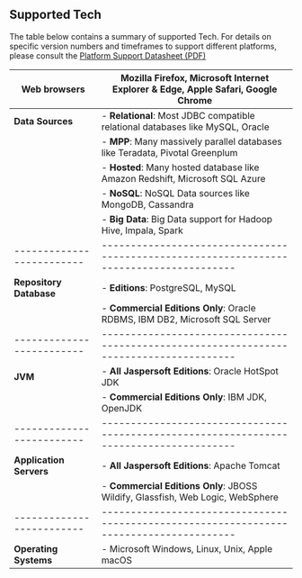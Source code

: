 ## Supported Tech

The table below contains a summary of supported Tech. For details on specific version numbers and timeframes to support different platforms, please consult the [Platform Support Datasheet (PDF)](https://www.jaspersoft.com/resources/community/jaspersoft-supported-platforms)

| **Web browsers**        | Mozilla Firefox, Microsoft Internet Explorer & Edge, Apple Safari, Google Chrome      |
|-------------------------|---------------------------------------------------------------------------------------|
| **Data Sources**        | - **Relational**: Most JDBC compatible relational databases like MySQL, Oracle        |
|                         | - **MPP**: Many massively parallel databases like Teradata, Pivotal Greenplum         |
|                         | - **Hosted**: Many hosted database like Amazon Redshift, Microsoft SQL Azure          |
|                         | - **NoSQL**: NoSQL Data sources like MongoDB, Cassandra                               |
|                         | - **Big Data**: Big Data support for Hadoop Hive, Impala, Spark                       |
|-------------------------|---------------------------------------------------------------------------------------|
| **Repository Database** | - **Editions**: PostgreSQL, MySQL                                                     |
|                         | - **Commercial Editions Only**: Oracle RDBMS, IBM DB2, Microsoft SQL Server           |
|-------------------------|---------------------------------------------------------------------------------------|
| **JVM**                 | - **All Jaspersoft Editions**: Oracle HotSpot JDK                                     |
|                         | - **Commercial Editions Only**: IBM JDK, OpenJDK                                      |
|-------------------------|---------------------------------------------------------------------------------------|
| **Application Servers** | - **All Jaspersoft Editions**: Apache Tomcat                                          |
|                         | - **Commercial Editions Only**: JBOSS Wildify, Glassfish, Web Logic, WebSphere        |
|-------------------------|---------------------------------------------------------------------------------------|
| **Operating Systems**   | - Microsoft Windows, Linux, Unix, Apple macOS                                         |
